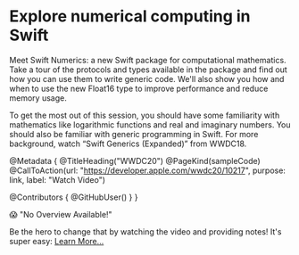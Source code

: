 # Explore numerical computing in Swift

Meet Swift Numerics: a new Swift package for computational mathematics. Take a tour of the protocols and types available in the package and find out how you can use them to write generic code. We'll also show you how and when to use the new Float16 type to improve performance and reduce memory usage.

To get the most out of this session, you should have some familiarity with mathematics like logarithmic functions and real and imaginary numbers. You should also be familiar with generic programming in Swift. For more background, watch “Swift Generics (Expanded)” from WWDC18.

@Metadata {
   @TitleHeading("WWDC20")
   @PageKind(sampleCode)
   @CallToAction(url: "https://developer.apple.com/wwdc20/10217", purpose: link, label: "Watch Video")

   @Contributors {
      @GitHubUser(<replace this with your GitHub handle>)
   }
}

😱 "No Overview Available!"

Be the hero to change that by watching the video and providing notes! It's super easy:
 [Learn More…](https://wwdcnotes.github.io/WWDCNotes/documentation/wwdcnotes/contributing)
